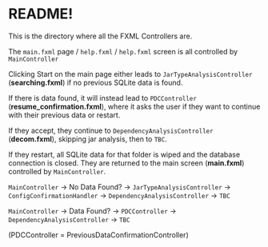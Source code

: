 # README!

This is the directory where all the FXML Controllers are.

The `main.fxml` page / `help.fxml` / `help.fxml` screen is all controlled by `MainController`

Clicking Start on the main page either leads to `JarTypeAnalysisController` (**searching.fxml**)
if no previous SQLite data is found. 

If there is data found, it will instead lead to `PDCController` (**resume_confirmation.fxml**), where it asks the user if they want to
continue with their previous data or restart.


If they accept, they continue to `DependencyAnalysisController` (**decom.fxml**), skipping jar analysis, then to `TBC`.

If they restart, all SQLite data for that folder is wiped and the database connection is closed.
They are returned to the main screen (**main.fxml**) controlled by `MainController`.

`MainController` -> No Data Found? -> `JarTypeAnalysisController` -> `ConfigConfirmationHandler` -> `DependencyAnalysisController` -> `TBC`

`MainController` -> Data Found? -> `PDCController` -> `DependencyAnalysisController` -> `TBC`



(PDCController = PreviousDataConfirmationController)